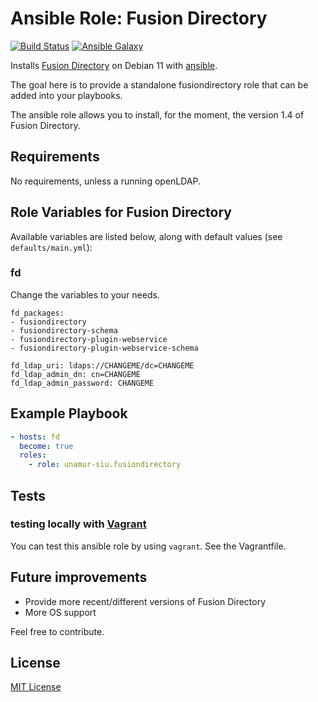 # Ansible Role: Fusion Directory

[![Build Status]()]()
[![Ansible Galaxy]()](https://galaxy.ansible.com/unamur-siu/fusiondirectory/)

Installs [Fusion Directory](https://fusiondirectory-user-manual.readthedocs.io) on Debian 11 with [ansible](http://www.ansible.com/home).

The goal here is to provide a standalone fusiondirectory role that can be added into your playbooks.

The ansible role allows you to install, for the moment, the version 1.4 of Fusion Directory.

## Requirements

No requirements, unless a running openLDAP.

## Role Variables for Fusion Directory

Available variables are listed below, along with default values (see `defaults/main.yml`):

### fd

Change the variables to your needs.

	fd_packages:
	- fusiondirectory
	- fusiondirectory-schema
	- fusiondirectory-plugin-webservice
	- fusiondirectory-plugin-webservice-schema

	fd_ldap_uri: ldaps://CHANGEME/dc=CHANGEME
	fd_ldap_admin_dn: cn=CHANGEME
	fd_ldap_admin_password: CHANGEME

## Example Playbook

```yaml
- hosts: fd
  become: true
  roles:
    - role: unamur-siu.fusiondirectory
```

## Tests

### testing locally with [Vagrant](https://www.vagrantup.com/)

You can test this ansible role by using `vagrant`. See the Vagrantfile.

## Future improvements

*  Provide more recent/different versions of Fusion Directory
*  More OS support

Feel free to contribute.

## License

[MIT License](LICENSE)
